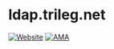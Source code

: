 # ldap.trileg.net
[![Website](https://img.shields.io/website-up-down-green-red/https/ldap.trileg.net.svg?maxAge=600)](https://ldap.trileg.net/)
[![AMA](https://img.shields.io/badge/ask%20me-anything-0e7fc0.svg)](https://github.com/trileg/ama)
